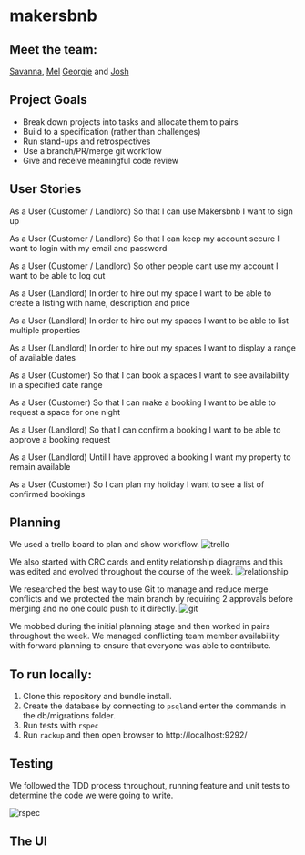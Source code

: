 # makersbnb
## Meet the team:

[Savanna](https://github.com/savannaelbey), [Mel](https://github.com/TamMelPer) [Georgie](https://github.com/horthbynorthwest) and [Josh](https://github.com/joshuaretallick)

## Project Goals
-   Break down projects into tasks and allocate them to pairs
-   Build to a specification (rather than challenges)
-   Run stand-ups and retrospectives
-   Use a branch/PR/merge git workflow
-   Give and receive meaningful code review


## User Stories

As a User (Customer / Landlord)
So that I can use Makersbnb
I want to sign up

As a User (Customer / Landlord)
So that I can keep my account secure
I want to login with my email and password

As a User (Customer / Landlord)
So other people cant use my account
I want to be able to log out

As a User (Landlord)
In order to hire out my space
I want to be able to create a listing with name, description and price

As a User (Landlord)
In order to hire out my spaces
I want to be able to list multiple properties

As a User (Landlord)
In order to hire out my spaces
I want to display a range of available dates

As a User (Customer)
So that I can book a spaces
I want to see availability in a specified date range

As a User (Customer)
So that I can make a booking
I want to be able to request a space for one night

As a User (Landlord)
So that I can confirm a booking
I want to be able to approve a booking request

As a User (Landlord)
Until I have approved a booking
I want my property to remain available

As a User (Customer)
So I can plan my holiday
I want to see a list of confirmed bookings

## Planning
We used a trello board to plan and show workflow.
![trello](https://user-images.githubusercontent.com/71432715/100462147-b6e1ba00-30c1-11eb-8e46-52477f8dc70d.png)

We also started with CRC cards and entity relationship diagrams and this was edited and evolved throughout the course of the week.
![relationship](https://user-images.githubusercontent.com/71432715/100462128-b34e3300-30c1-11eb-855d-a358201a40f5.png)

We researched the best way to use Git to manage and reduce merge conflicts and we protected the main branch by requiring 2 approvals before merging and no one could push to it directly.
![git](https://user-images.githubusercontent.com/71432715/100462140-b517f680-30c1-11eb-92a7-a813861fe96a.png)

We mobbed during the initial planning stage and then worked in pairs throughout the week. We managed conflicting team member availability with forward planning to ensure that everyone was able to contribute.

## To run locally:

1. Clone this repository and bundle install.
2. Create the database by connecting to `psql`and enter the commands in the db/migrations folder.
3. Run tests with `rspec`
4. Run `rackup` and then open browser to http://localhost:9292/


## Testing

We followed the TDD process throughout, running feature and unit tests to determine the code we were going to write.

![rspec](https://user-images.githubusercontent.com/71432715/100462306-fa3c2880-30c1-11eb-96c1-7e41d39509d7.png)


## The UI
